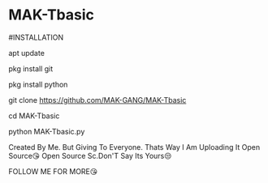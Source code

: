 # MAK-Tbasic

#INSTALLATION

apt update

pkg install git

pkg install python

git clone https://github.com/MAK-GANG/MAK-Tbasic

cd MAK-Tbasic

python MAK-Tbasic.py


Created By Me.
But Giving To Everyone.
Thats Way I Am Uploading It Open Source😘
Open Source Sc.Don'T Say Its Yours😒

FOLLOW ME FOR MORE😘
